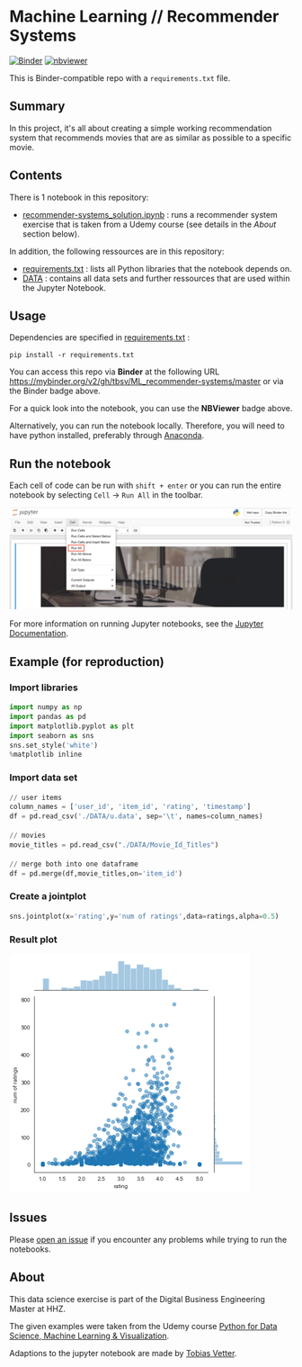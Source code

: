 # Machine Learning // Recommender Systems

[![Binder](https://mybinder.org/badge_logo.svg)](https://mybinder.org/v2/gh/tbsv/ML_recommender-systems/master?filepath=recommender-systems_solution.ipynb) [![nbviewer](https://img.shields.io/badge/nb-viewer-orange?logo=jupyter)](https://nbviewer.jupyter.org/github/tbsv/ML_recommender-systems/blob/master/recommender-systems_solution.ipynb)

This is Binder-compatible repo with a `requirements.txt` file.

## Summary

In this project, it's all about creating a simple working recommendation system that recommends movies that are as similar as possible to a specific movie.

## Contents

There is 1 notebook in this repository:

- [recommender-systems_solution.ipynb](recommender-systems_solution.ipynb) : runs a recommender system exercise that is taken from a Udemy course (see details in the *About* section below).

In addition, the following ressources are in this repository:

- [requirements.txt](requirements.txt) : lists all Python libraries that the notebook depends on.
- [DATA](DATA) : contains all data sets and further ressources that are used within the Jupyter Notebook.

## Usage

Dependencies are specified in [requirements.txt](/requirements.txt) :

```
pip install -r requirements.txt
```

You can access this repo via **Binder** at the following URL 
https://mybinder.org/v2/gh/tbsv/ML_recommender-systems/master or via the Binder badge above.

For a quick look into the notebook, you can use the **NBViewer** badge above.

Alternatively, you can run the notebook locally. Therefore, you will need to have python installed,
preferably through [Anaconda](https://www.anaconda.com/download/).

## Run the notebook

Each cell of code can be run with `shift + enter` or you can run the entire notebook by selecting `Cell` -> `Run All` in the toolbar.

![Screenshot](DATA/jn_run-all.png?raw=true "Screenshot")

For more information on running Jupyter notebooks, see the [Jupyter Documentation](https://jupyter.readthedocs.io/en/latest/).

## Example (for reproduction)

### Import libraries
```python
import numpy as np
import pandas as pd
import matplotlib.pyplot as plt
import seaborn as sns
sns.set_style('white')
%matplotlib inline
```

### Import data set
```python
// user items
column_names = ['user_id', 'item_id', 'rating', 'timestamp']
df = pd.read_csv('./DATA/u.data', sep='\t', names=column_names)

// movies
movie_titles = pd.read_csv("./DATA/Movie_Id_Titles")

// merge both into one dataframe
df = pd.merge(df,movie_titles,on='item_id')
```


### Create a jointplot
```python
sns.jointplot(x='rating',y='num of ratings',data=ratings,alpha=0.5)
```

### Result plot
![plot](DATA/recommender-systems_jointplot.png?raw=true "Plot")

## Issues

Please [open an issue](https://github.com/tbsv/ML_recommender-systems/issues) if you encounter any problems while trying to run the notebooks.

## About
This data science exercise is part of the Digital Business Engineering Master at HHZ.

The given examples were taken from the Udemy course [Python for Data Science, Machine Learning & Visualization](https://www.udemy.com/course/python-data-science-machine-learning/).

Adaptions to the jupyter notebook are made by [Tobias Vetter](mailto:tobias.vetter@student.reutlingen-university.de).
